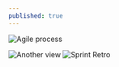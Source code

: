 ```yaml
---
published: true
---
```

![Agile process]({{site.baseurl}}/images/scrum.jpg)

![Another view]({{site.baseurl}}/images/KoloTree-Final-02.png)
![Sprint Retro]({{site.baseurl}}/images/scrum-retrospective-meeting.png)
